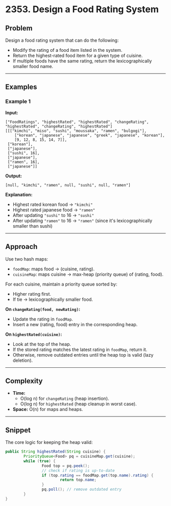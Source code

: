 # 2353. Design a Food Rating System

## Problem

Design a food rating system that can do the following:

- Modify the rating of a food item listed in the system.
- Return the highest-rated food item for a given type of cuisine.
- If multiple foods have the same rating, return the lexicographically smaller food name.

---

## Examples

### Example 1

**Input:**
```text
["FoodRatings", "highestRated", "highestRated", "changeRating", "highestRated", "changeRating", "highestRated"]
[[["kimchi", "miso", "sushi", "moussaka", "ramen", "bulgogi"], 
    ["korean", "japanese", "japanese", "greek", "japanese", "korean"], 
    [9, 12, 8, 15, 14, 7]], 
 ["korean"], 
 ["japanese"], 
 ["sushi", 16], 
 ["japanese"], 
 ["ramen", 16], 
 ["japanese"]]
```

**Output:**
```text
[null, "kimchi", "ramen", null, "sushi", null, "ramen"]
```

**Explanation:**
- Highest rated korean food → `"kimchi"`
- Highest rated japanese food → `"ramen"`
- After updating `"sushi"` to 16 → `"sushi"`
- After updating `"ramen"` to 16 → `"ramen"` (since it's lexicographically smaller than sushi)

---

## Approach

Use two hash maps:

- `foodMap`: maps food → (cuisine, rating).
- `cuisineMap`: maps cuisine → max-heap (priority queue) of (rating, food).

For each cuisine, maintain a priority queue sorted by:
- Higher rating first.
- If tie → lexicographically smaller food.

**On `changeRating(food, newRating)`:**
- Update the rating in `foodMap`.
- Insert a new (rating, food) entry in the corresponding heap.

**On `highestRated(cuisine)`:**
- Look at the top of the heap.
- If the stored rating matches the latest rating in `foodMap`, return it.
- Otherwise, remove outdated entries until the heap top is valid (lazy deletion).

---

## Complexity

- **Time:**  
    - O(log n) for `changeRating` (heap insertion).
    - O(log n) for `highestRated` (heap cleanup in worst case).
- **Space:** O(n) for maps and heaps.

---

## Snippet

The core logic for keeping the heap valid:

```java
public String highestRated(String cuisine) {
        PriorityQueue<Food> pq = cuisineMap.get(cuisine);
        while (true) {
                Food top = pq.peek();
                // check if rating is up-to-date
                if (top.rating == foodMap.get(top.name).rating) {
                        return top.name;
                }
                pq.poll(); // remove outdated entry
        }
}
